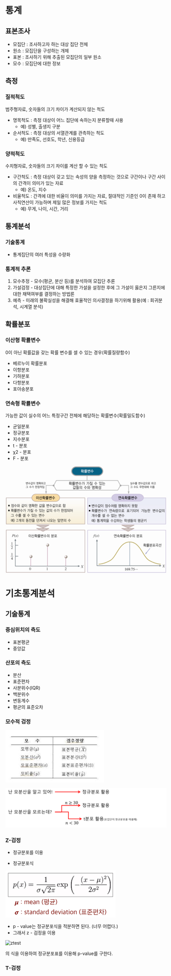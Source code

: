 # 통계











## 표본조사

- 모집단 : 조사하고자 하는 대상 집단 전체
- 원소 : 모집단을 구성하는 개체
- 표본 : 조사하기 위해 추출된 모집단의 일부 원소
- 모수 : 모집단에 대한 정보







## 측정



### 질적척도

범주형자료, 숫자들의 크기 차이가 계산되지 않는 척도

- 명목척도 : 측정 대상이 어느 집단에 속하는지 분류할때 사용
  - 예) 성별, 출생지 구분
- 순서척도 : 측정 대상의 서열관계를 관측하는 척도 
  - 예) 만족도, 선호도, 학년, 신용등급



### 양적척도

수치형자료, 숫자들의 크기 차이를 계산 할 수 있는 척도

- 구간척도 : 측정 대상이 갖고 있는 속성의 양을 측정하는 것으로 구간이나 구간 사이의 간격이 의미가 있는 자료
  - 예) 온도, 지수
- 비율척도 : 간격에 대한 비율이 의미를 가지는 자료, 절대적인 기준인 0이 존재 하고 사칙연산이 가능하며 제일 많은 정보를 가지는 척도
  - 예) 무게, 나이, 시간, 거리





## 통계분석

### 기술통계

- 통계집단의 여러 특성을 수량화



### 통계적 추론

1. 모수추정 - 모수(평균, 분산 등)를 분석하여 모집단 추론
2. 가설검정 - 대상집단에 대해 특정한 가설을 설정한 후에 그 가설이 옳은지 그른지에 대한 채택여부를 결정하는 방법론
3. 예측 - 미래의 불확실성을 해결해 효율적인 의사결정을 하기위해 활용(예 : 회귀분석, 시계열 분석)



## 확률분포

### 이산형 확률변수

0이 아닌 확률값을 갖는 확률 변수를 셀 수 있는 경우(확률질량함수)

- 베르누이 확률분포
- 이항분포
- 기하분포
- 다항분포
- 포아송분포



### 연속형 확률변수

가능한 값이 실수의 어느 특정구간 전체에 해당하는 확률변수(확률밀도함수)

- 균일분포
- 정규분포
- 지수분포
- t - 분포
- χ2 - 분포
- F - 분포





<img src="assets/222-1569484868140.PNG" alt="222" style="zoom:100%;" />







# 기초통계분석

## 기술통계

### 중심위치의 측도

- 표본평균
- 중앙값



### 산포의 측도

- 분산
- 표준편차
- 사분위수(IQR)
- 백분위수
- 변동계수
- 평균의 표준오차





### 모수적 검정



![images](assets/images.jpg)









![img](assets/img.png)









### Z-검정



- 정규분포를 이용

- 정규분포식

![다운로드](assets/다운로드.png)





- p - value는 정규분포식을 적분하면 된다. (너무 어렵다.)
- 그래서 z - 검정을 이용





![ztest](C:\Users\kim\Desktop\디아3\ztest.png)

의 식을 이용하여 정규분포표를 이용해 p-value를 구한다.

### T-검정



